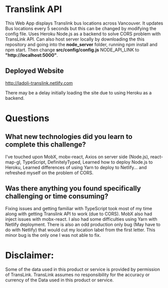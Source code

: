 # Translink API

This Web App displays Translink bus locations across Vancouver. It updates Bus locations every 5 seconds but this can be changed by modifying the config file. Uses Heroku Node.js as a backend to solve CORS problem with TransLink API. Can also host server locally by downloading the this repository and going into the **node_server** folder, running npm install and npm start. Then change **src/config/config.js** NODE_API_LINK to **"http://localhost:5000"**.

## Deployed Website
http://ladoli-translink.netlify.com

There may be a delay initially loading the site due to using Heroku as a backend.

# Questions
## What new technologies did you learn to complete this challenge?
I've touched upon MobX, mobx-react, Axios on server side (Node.js), react-map-gl, TypeScript, DefinitelyTyped, Learned how to deploy Node.js to Heroku, Learned differences of using Yarn to deploy to Netlify... and refreshed myself on the problem of CORS.

## Was there anything you found specifically challenging or time consuming?
Fixing issues and getting familiar with TypeScript took most of my time along with getting Translink API to work (due to CORS). MobX also had inject issues with mobx-react. I also had some difficulties using Yarn with Netlify deployment. There is also an odd production only bug (May have to do with Netlify) that would cut my location label from the first letter. This minor bug is the only one I was not able to fix.


# Disclaimer:
Some of the data used in this product or service is provided by permission of TransLink. TransLink assumes no responsibility for the accuracy or currency of the Data used in this product or service.

